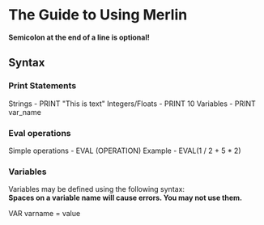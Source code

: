 # The Guide to Using Merlin

<b>Semicolon at the end of a line is optional!</b>

## Syntax

### Print Statements


Strings - PRINT "This is text"
Integers/Floats - PRINT 10
Variables - PRINT var_name

### Eval operations

Simple operations - EVAL (OPERATION)
Example - EVAL(1 / 2 + 5 * 2)

### Variables

Variables may be defined using the following syntax:<br>
<b>Spaces on a variable name will cause errors. You may not use them.</b>

VAR varname = value
  
 
